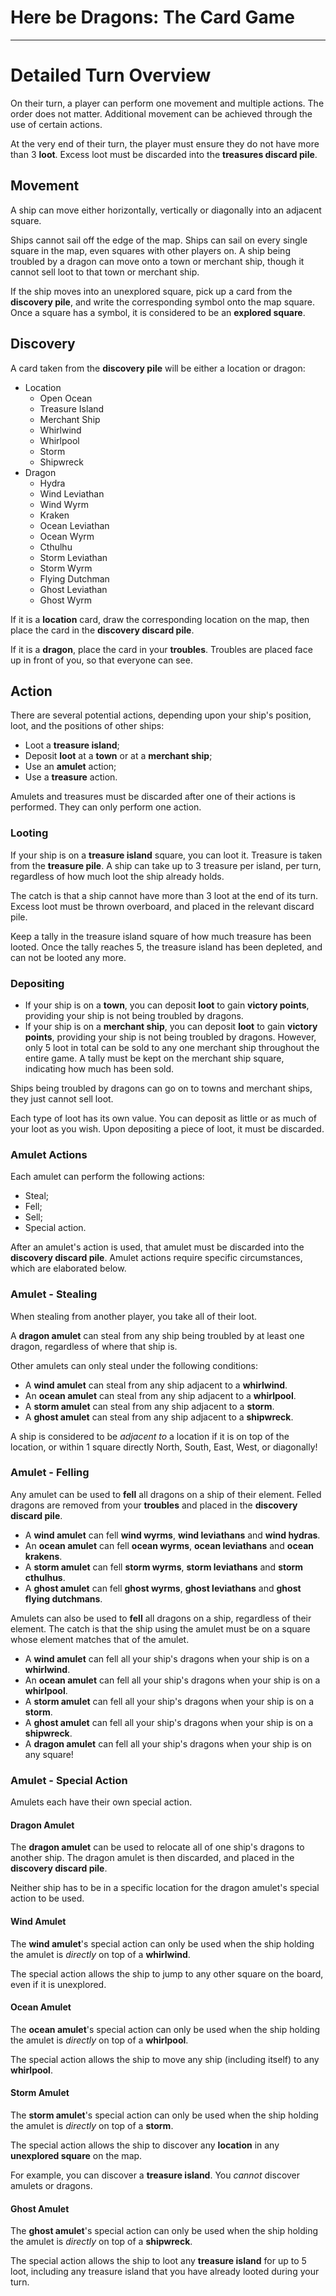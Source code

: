 # Here be Dragons: The Card Game

* * *

# Detailed Turn Overview

On their turn, a player can perform one movement and multiple actions. The order does not matter. Additional movement can be achieved through the use of certain actions.

At the very end of their turn, the player must ensure they do not have more than 3 **loot**. Excess loot must be discarded into the **treasures discard pile**.

## Movement

A ship can move either horizontally, vertically or diagonally into an adjacent square.

Ships cannot sail off the edge of the map. Ships can sail on every single square in the map, even squares with other players on. A ship being troubled by a dragon can move onto a town or merchant ship, though it cannot sell loot to that town or merchant ship.

If the ship moves into an unexplored square, pick up a card from the **discovery pile**, and write the corresponding symbol onto the map square. Once a square has a symbol, it is considered to be an **explored square**.

## Discovery

A card taken from the **discovery pile** will be either a location or dragon:

* Location
    * Open Ocean
    * Treasure Island
    * Merchant Ship
    * Whirlwind
    * Whirlpool
    * Storm
    * Shipwreck
* Dragon
    * Hydra
    * Wind Leviathan
    * Wind Wyrm
    * Kraken
    * Ocean Leviathan
    * Ocean Wyrm
    * Cthulhu
    * Storm Leviathan
    * Storm Wyrm
    * Flying Dutchman
    * Ghost Leviathan
    * Ghost Wyrm

If it is a **location** card, draw the corresponding location on the map, then place the card in the **discovery discard pile**.

If it is a **dragon**, place the card in your **troubles**. Troubles are placed face up in front of you, so that everyone can see.

## Action

There are several potential actions, depending upon your ship's position, loot, and the positions of other ships:

* Loot a **treasure island**;
* Deposit **loot** at a **town** or at a **merchant ship**;
* Use an **amulet** action;
* Use a **treasure** action.

Amulets and treasures must be discarded after one of their actions is performed. They can only perform one action.

### Looting

If your ship is on a **treasure island** square, you can loot it. Treasure is taken from the **treasure pile**. A ship can take up to 3 treasure per island, per turn, regardless of how much loot the ship already holds.

The catch is that a ship cannot have more than 3 loot at the end of its turn. Excess loot must be thrown overboard, and placed in the relevant discard pile.

Keep a tally in the treasure island square of how much treasure has been looted. Once the tally reaches 5, the treasure island has been depleted, and can not be looted any more.

### Depositing

* If your ship is on a **town**, you can deposit **loot** to gain **victory points**, providing your ship is not being troubled by dragons.
* If your ship is on a **merchant ship**, you can deposit **loot** to gain **victory points**, providing your ship is not being troubled by dragons. However, only 5 loot in total can be sold to any one merchant ship throughout the entire game. A tally must be kept on the merchant ship square, indicating how much has been sold.

Ships being troubled by dragons can go on to towns and merchant ships, they just cannot sell loot.

Each type of loot has its own value. You can deposit as little or as much of your loot as you wish. Upon depositing a piece of loot, it must be discarded.

### Amulet Actions

Each amulet can perform the following actions:

* Steal;
* Fell;
* Sell;
* Special action.

After an amulet's action is used, that amulet must be discarded into the **discovery discard pile**. Amulet actions require specific circumstances, which are elaborated below.

### Amulet - Stealing

When stealing from another player, you take all of their loot.

A **dragon amulet** can steal from any ship being troubled by at least one dragon, regardless of where that ship is.

Other amulets can only steal under the following conditions:

* A **wind amulet** can steal from any ship adjacent to a **whirlwind**.
* An **ocean amulet** can steal from any ship adjacent to a **whirlpool**.
* A **storm amulet** can steal from any ship adjacent to a **storm**.
* A **ghost amulet** can steal from any ship adjacent to a **shipwreck**.

A ship is considered to be _adjacent to_ a location if it is on top of the location, or within 1 square directly North, South, East, West, or diagonally!

### Amulet - Felling

Any amulet can be used to **fell** all dragons on a ship of their element. Felled dragons are removed from your **troubles** and placed in the **discovery discard pile**.

* A **wind amulet** can fell **wind wyrms**, **wind leviathans** and **wind hydras**.
* An **ocean amulet** can fell **ocean wyrms**, **ocean leviathans** and **ocean krakens**.
* A **storm amulet** can fell **storm wyrms**, **storm leviathans** and **storm cthulhus**.
* A **ghost amulet** can fell **ghost wyrms**, **ghost leviathans** and **ghost flying dutchmans**.

Amulets can also be used to **fell** all dragons on a ship, regardless of their element. The catch is that the ship using the amulet must be on a square whose element matches that of the amulet.

* A **wind amulet** can fell all your ship's dragons when your ship is on a **whirlwind**.
* An **ocean amulet** can fell all your ship's dragons when your ship is on a **whirlpool**.
* A **storm amulet** can fell all your ship's dragons when your ship is on a **storm**.
* A **ghost amulet** can fell all your ship's dragons when your ship is on a **shipwreck**.
* A **dragon amulet** can fell all your ship's dragons when your ship is on any square!

### Amulet - Special Action

Amulets each have their own special action.

#### Dragon Amulet

The **dragon amulet** can be used to relocate all of one ship's dragons to another ship. The dragon amulet is then discarded, and placed in the **discovery discard pile**.

Neither ship has to be in a specific location for the dragon amulet's special action to be used.

#### Wind Amulet

The **wind amulet**'s special action can only be used when the ship holding the amulet is _directly_ on top of a **whirlwind**.

The special action allows the ship to jump to any other square on the board, even if it is unexplored.

#### Ocean Amulet

The **ocean amulet**'s special action can only be used when the ship holding the amulet is _directly_ on top of a **whirlpool**.

The special action allows the ship to move any ship (including itself) to any **whirlpool**.

#### Storm Amulet

The **storm amulet**'s special action can only be used when the ship holding the amulet is _directly_ on top of a **storm**.

The special action allows the ship to discover any **location** in any **unexplored square** on the map.

For example, you can discover a **treasure island**. You _cannot_ discover amulets or dragons.

#### Ghost Amulet

The **ghost amulet**'s special action can only be used when the ship holding the amulet is _directly_ on top of a **shipwreck**.

The special action allows the ship to loot any **treasure island** for up to 5 loot, including any treasure island that you have already looted during your turn.